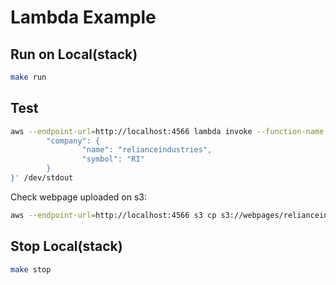 # Lambda Example

## Run on Local(stack)

```bash
make run
```

## Test

```bash
aws --endpoint-url=http://localhost:4566 lambda invoke --function-name lambda-example --payload '{
        "company": {
                "name": "relianceindustries",
                "symbol": "RI"
        }
}' /dev/stdout
```

Check webpage uploaded on s3:

```bash
aws --endpoint-url=http://localhost:4566 s3 cp s3://webpages/relianceindustries/RI/1 /dev/stdout
```

## Stop Local(stack)

```bash
make stop
```
